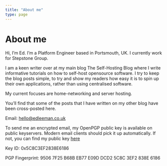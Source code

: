 ```yaml
---
title: "About me"
type: page
---
```


# About me

Hi, I’m Ed. I’m a Platform Engineer based in Portsmouth, UK. I currently work for Stepstone Group.

I am a keen writer over at my main blog The Self-Hosting Blog where I write informative tutorials on how to self-host opensource software. I try to keep the blog posts simple, to try and show my readers how easy it is to spin up their own applications, rather than using centralised software.

My current focuses are home-networking and server hosting.

You’ll find that some of the posts that I have written on my other blog have been cross-posted here.


Email: [hello@edleeman.co.uk](mailto:hello@edleeman.co.uk)

To send me an encrypted email, my OpenPGP public key is available on public keyservers. Modern email clients should pick it up automatically. If not, you can find my public key [here](https://edleeman.co.uk/.well-known/publickey.txt)

Key ID: 0x5C8C3EF2838E6186

PGP Fingerprint: 9506 7F25 B68B EB77 E09D  DCD2 5C8C 3EF2 838E 6186
